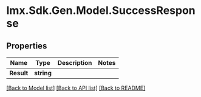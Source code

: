 # Imx.Sdk.Gen.Model.SuccessResponse

## Properties

Name | Type | Description | Notes
------------ | ------------- | ------------- | -------------
**Result** | **string** |  | 

[[Back to Model list]](../README.md#documentation-for-models) [[Back to API list]](../README.md#documentation-for-api-endpoints) [[Back to README]](../README.md)

